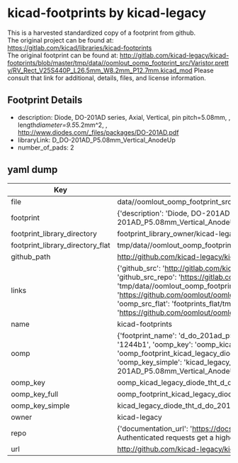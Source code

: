 # kicad-footprints by kicad-legacy  
This is a harvested standardized copy of a footprint from github.  
The original project can be found at:  
https://gitlab.com/kicad/libraries/kicad-footprints  
The original footprint can be found at:
http://gitlab.com/kicad-legacy/kicad-footprints/blob/master/tmp/data//oomlout_oomp_footprint_src/Varistor.pretty/RV_Rect_V25S440P_L26.5mm_W8.2mm_P12.7mm.kicad_mod
Please consult that link for additional, details, files, and license information.  
## Footprint Details
* description: Diode, DO-201AD series, Axial, Vertical, pin pitch=5.08mm, , length*diameter=9.5*5.2mm^2, , http://www.diodes.com/_files/packages/DO-201AD.pdf  
* libraryLink: D_DO-201AD_P5.08mm_Vertical_AnodeUp  
* number_of_pads: 2  
## yaml dump  
| Key | Value |  
| --- | --- |  
| file | data//oomlout_oomp_footprint_src/kicad-footprints/Diode_THT.pretty/D_DO-201AD_P5.08mm_Vertical_AnodeUp.kicad_mod |  
| footprint | {'description': 'Diode, DO-201AD series, Axial, Vertical, pin pitch=5.08mm, , length*diameter=9.5*5.2mm^2, , http://www.diodes.com/_files/packages/DO-201AD.pdf', 'libraryLink': 'D_DO-201AD_P5.08mm_Vertical_AnodeUp', 'number_of_pads': 2} |  
| footprint_library_directory | footprint_library_owner/kicad-legacy_kicad-footprints |  
| footprint_library_directory_flat | tmp/data//oomlout_oomp_footprint_src/footprints_flat/kicad_legacy_diode_tht_d_do_201ad_p5_08mm_vertical_anodeup/working |  
| github_path | http://github.com/kicad-legacy/kicad-footprints/blob/master/tmp/data//oomlout_oomp_footprint_src/Diode_THT.pretty/D_DO-201AD_P5.08mm_Vertical_AnodeUp.kicad_mod |  
| links | {'github_src': 'http://gitlab.com/kicad-legacy/kicad-footprints/blob/master/tmp/data//oomlout_oomp_footprint_src/Varistor.pretty/RV_Rect_V25S440P_L26.5mm_W8.2mm_P12.7mm.kicad_mod', 'github_src_repo': 'https://gitlab.com/kicad/libraries/kicad-footprints', 'oomp_bot': 'tmp/data//oomlout_oomp_footprint_src/footprints/kicad_legacy_diode_tht_d_do_201ad_p5_08mm_vertical_anodeup/working', 'oomp_bot_github': 'https://github.com/oomlout/oomlout_oomp_footprint_bot/tree/main/tmp/data//oomlout_oomp_footprint_src/footprints/kicad_legacy_diode_tht_d_do_201ad_p5_08mm_vertical_anodeup/working', 'oomp_src_flat': 'footprints_flat/tmp/data//oomlout_oomp_footprint_src/footprints_flat/kicad_legacy_diode_tht_d_do_201ad_p5_08mm_vertical_anodeup/working', 'oomp_src_flat_github': 'https://github.com/oomlout/oomlout_oomp_footprint_src/tree/main/tmp/data//oomlout_oomp_footprint_src/footprints_flat/kicad_legacy_diode_tht_d_do_201ad_p5_08mm_vertical_anodeup/working'} |  
| name | kicad-footprints |  
| oomp | {'footprint_name': 'd_do_201ad_p5_08mm_vertical_anodeup', 'library_name': 'diode_tht', 'md5': '1244b1e0595d1bd8db7d2f41eded33e9', 'md5_10': '1244b1e059', 'md5_5': '1244b', 'md5_6': '1244b1', 'oomp_key': 'oomp_kicad_legacy_diode_tht_d_do_201ad_p5_08mm_vertical_anodeup', 'oomp_key_extra': 'oomp_footprint_kicad_legacy_diode_tht_d_do_201ad_p5_08mm_vertical_anodeup', 'oomp_key_full': 'oomp_footprint_kicad_legacy_diode_tht_d_do_201ad_p5_08mm_vertical_anodeup_1244b1', 'oomp_key_simple': 'kicad_legacy_diode_tht_d_do_201ad_p5_08mm_vertical_anodeup', 'original_filename': 'data//oomlout_oomp_footprint_src/kicad-footprints/Diode_THT.pretty/D_DO-201AD_P5.08mm_Vertical_AnodeUp.kicad_mod', 'owner_name': 'kicad_legacy'} |  
| oomp_key | oomp_kicad_legacy_diode_tht_d_do_201ad_p5_08mm_vertical_anodeup |  
| oomp_key_full | oomp_footprint_kicad_legacy_diode_tht_d_do_201ad_p5_08mm_vertical_anodeup |  
| oomp_key_simple | kicad_legacy_diode_tht_d_do_201ad_p5_08mm_vertical_anodeup |  
| owner | kicad-legacy |  
| repo | {'documentation_url': 'https://docs.github.com/rest/overview/resources-in-the-rest-api#rate-limiting', 'message': "API rate limit exceeded for 84.66.142.224. (But here's the good news: Authenticated requests get a higher rate limit. Check out the documentation for more details.)"} |  
| url | http://github.com/kicad-legacy/kicad-footprints |  

